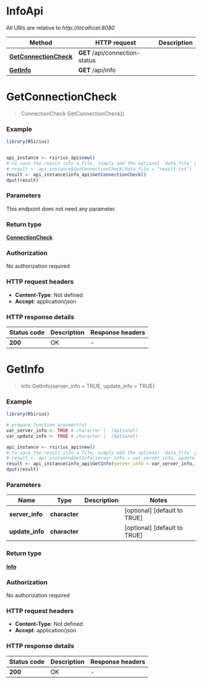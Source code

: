 # InfoApi

All URIs are relative to *http://localhost:8080*

Method | HTTP request | Description
------------- | ------------- | -------------
[**GetConnectionCheck**](InfoApi.md#GetConnectionCheck) | **GET** /api/connection-status | 
[**GetInfo**](InfoApi.md#GetInfo) | **GET** /api/info | 


# **GetConnectionCheck**
> ConnectionCheck GetConnectionCheck()



### Example
```R
library(RSirius)


api_instance <- rsirius_api$new()
# to save the result into a file, simply add the optional `data_file` parameter, e.g.
# result <- api_instance$GetConnectionCheck(data_file = "result.txt")
result <- api_instance$info_api$GetConnectionCheck()
dput(result)
```

### Parameters
This endpoint does not need any parameter.

### Return type

[**ConnectionCheck**](ConnectionCheck.md)

### Authorization

No authorization required

### HTTP request headers

 - **Content-Type**: Not defined
 - **Accept**: application/json

### HTTP response details
| Status code | Description | Response headers |
|-------------|-------------|------------------|
| **200** | OK |  -  |

# **GetInfo**
> Info GetInfo(server_info = TRUE, update_info = TRUE)



### Example
```R
library(RSirius)

# prepare function argument(s)
var_server_info <- TRUE # character |  (Optional)
var_update_info <- TRUE # character |  (Optional)

api_instance <- rsirius_api$new()
# to save the result into a file, simply add the optional `data_file` parameter, e.g.
# result <- api_instance$GetInfo(server_info = var_server_info, update_info = var_update_infodata_file = "result.txt")
result <- api_instance$info_api$GetInfo(server_info = var_server_info, update_info = var_update_info)
dput(result)
```

### Parameters

Name | Type | Description  | Notes
------------- | ------------- | ------------- | -------------
 **server_info** | **character**|  | [optional] [default to TRUE]
 **update_info** | **character**|  | [optional] [default to TRUE]

### Return type

[**Info**](Info.md)

### Authorization

No authorization required

### HTTP request headers

 - **Content-Type**: Not defined
 - **Accept**: application/json

### HTTP response details
| Status code | Description | Response headers |
|-------------|-------------|------------------|
| **200** | OK |  -  |

